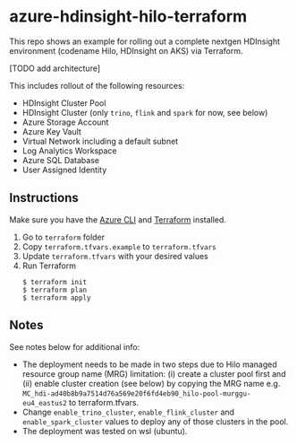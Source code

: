 # azure-hdinsight-hilo-terraform

This repo shows an example for rolling out a complete nextgen HDInsight environment (codename Hilo, HDInsight on AKS) via Terraform.

[TODO add architecture]

This includes rollout of the following resources:

- HDInsight Cluster Pool
- HDInsight Cluster (only `trino`,  `flink` and `spark` for now, see below)
- Azure Storage Account
- Azure Key Vault
- Virtual Network including a default subnet
- Log Analytics Workspace
- Azure SQL Database
- User Assigned Identity

## Instructions

Make sure you have the [Azure CLI](https://docs.microsoft.com/cli/azure/install-azure-cli) and [Terraform](https://www.terraform.io/downloads.html) installed. 

1. Go to `terraform` folder
2. Copy `terraform.tfvars.example` to `terraform.tfvars`
3. Update `terraform.tfvars` with your desired values
4. Run Terraform
    ```console
    $ terraform init
    $ terraform plan
    $ terraform apply
    ```
    
## Notes
See notes below for additional info:

- The deployment needs to be made in two steps due to Hilo managed resource group name (MRG) limitation: (i) create a cluster pool first and (ii) enable cluster creation (see below) by copying the MRG name e.g. `MC_hdi-ad40b8b9a7514d76a569e20f6fd4eb90_hilo-pool-murggu-eu4_eastus2` to terraform.tfvars.
- Change `enable_trino_cluster`, `enable_flink_cluster` and `enable_spark_cluster` values to deploy any of those clusters in the pool.
- The deployment was tested on wsl (ubuntu).
